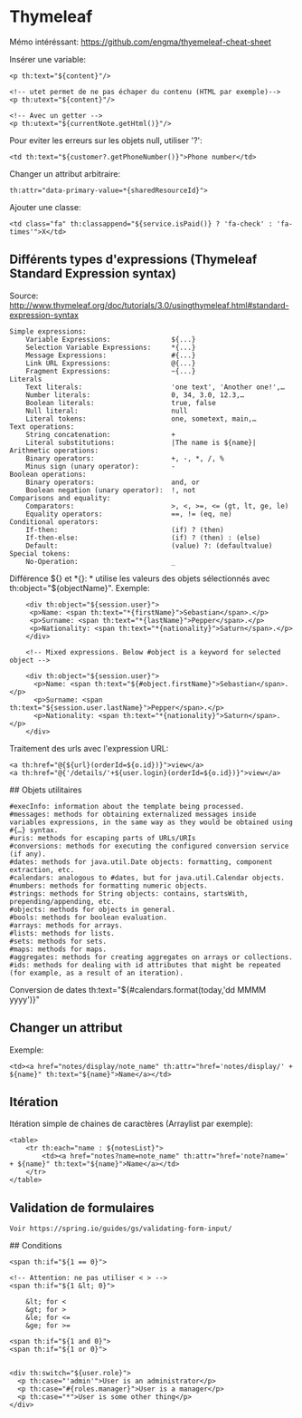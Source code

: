 # Thymeleaf

Mémo intéréssant: https://github.com/engma/thyemeleaf-cheat-sheet

Insérer une variable:

    <p th:text="${content}"/>
    
    <!-- utet permet de ne pas échaper du contenu (HTML par exemple)-->
    <p th:utext="${content}"/>
    
    <!-- Avec un getter -->
    <p th:utext="${currentNote.getHtml()}"/>
    
Pour eviter les erreurs sur les objets null, utiliser '?':

    <td th:text="${customer?.getPhoneNumber()}">Phone number</td>
    
Changer un attribut arbitraire:

    th:attr="data-primary-value=*{sharedResourceId}">
    
Ajouter une classe:

    <td class="fa" th:classappend="${service.isPaid()} ? 'fa-check' : 'fa-times'">X</td>
    
## Différents types d'expressions (Thymeleaf Standard Expression syntax)

Source: http://www.thymeleaf.org/doc/tutorials/3.0/usingthymeleaf.html#standard-expression-syntax

    Simple expressions:
        Variable Expressions:               ${...}
        Selection Variable Expressions:     *{...}
        Message Expressions:                #{...}
        Link URL Expressions:               @{...}
        Fragment Expressions:               ~{...}
    Literals
        Text literals:                      'one text', 'Another one!',…
        Number literals:                    0, 34, 3.0, 12.3,…
        Boolean literals:                   true, false
        Null literal:                       null
        Literal tokens:                     one, sometext, main,…
    Text operations:
        String concatenation:               +
        Literal substitutions:              |The name is ${name}|
    Arithmetic operations:
        Binary operators:                   +, -, *, /, %
        Minus sign (unary operator):        -
    Boolean operations:
        Binary operators:                   and, or
        Boolean negation (unary operator):  !, not
    Comparisons and equality:
        Comparators:                        >, <, >=, <= (gt, lt, ge, le)
        Equality operators:                 ==, != (eq, ne)
    Conditional operators:
        If-then:                            (if) ? (then)
        If-then-else:                       (if) ? (then) : (else)
        Default:                            (value) ?: (defaultvalue)
    Special tokens:
        No-Operation:                       _
 

 
Différence ${} et *{}: * utilise les valeurs des objets sélectionnés avec th:object="${objectName}". Exemple:
 
        <div th:object="${session.user}">
         <p>Name: <span th:text="*{firstName}">Sebastian</span>.</p>
         <p>Surname: <span th:text="*{lastName}">Pepper</span>.</p>
         <p>Nationality: <span th:text="*{nationality}">Saturn</span>.</p>
        </div>
 
        <!-- Mixed expressions. Below #object is a keyword for selected object -->
 
        <div th:object="${session.user}">
          <p>Name: <span th:text="${#object.firstName}">Sebastian</span>.</p>
          <p>Surname: <span th:text="${session.user.lastName}">Pepper</span>.</p>
          <p>Nationality: <span th:text="*{nationality}">Saturn</span>.</p>
        </div>

Traitement des urls avec l'expression URL:

    <a th:href="@{${url}(orderId=${o.id})}">view</a>
    <a th:href="@{'/details/'+${user.login}(orderId=${o.id})}">view</a>

## Objets utilitaires

    #execInfo: information about the template being processed.
    #messages: methods for obtaining externalized messages inside variables expressions, in the same way as they would be obtained using #{…} syntax.
    #uris: methods for escaping parts of URLs/URIs
    #conversions: methods for executing the configured conversion service (if any).
    #dates: methods for java.util.Date objects: formatting, component extraction, etc.
    #calendars: analogous to #dates, but for java.util.Calendar objects.
    #numbers: methods for formatting numeric objects.
    #strings: methods for String objects: contains, startsWith, prepending/appending, etc.
    #objects: methods for objects in general.
    #bools: methods for boolean evaluation.
    #arrays: methods for arrays.
    #lists: methods for lists.
    #sets: methods for sets.
    #maps: methods for maps.
    #aggregates: methods for creating aggregates on arrays or collections.
    #ids: methods for dealing with id attributes that might be repeated (for example, as a result of an iteration).

Conversion de dates
    th:text="${#calendars.format(today,'dd MMMM yyyy')}"

## Changer un attribut

Exemple:

    <td><a href="notes/display/note_name" th:attr="href='notes/display/' + ${name}" th:text="${name}">Name</a></td>
    
## Itération

Itération simple de chaines de caractères (Arraylist par exemple):

    <table>
        <tr th:each="name : ${notesList}">
            <td><a href="notes?name=note_name" th:attr="href='note?name=' + ${name}" th:text="${name}">Name</a></td>
        </tr>
    </table>

## Validation de formulaires

    Voir https://spring.io/guides/gs/validating-form-input/

## Conditions

    <span th:if="${1 == 0}">
    
    <!-- Attention: ne pas utiliser < > -->
    <span th:if="${1 &lt; 0}">

        &lt; for < 
        &gt; for >
        &le; for <= 
        &ge; for >=
        
    <span th:if="${1 and 0}">
    <span th:if="${1 or 0}">
    
    
    <div th:switch="${user.role}"> 
      <p th:case="'admin'">User is an administrator</p>
      <p th:case="#{roles.manager}">User is a manager</p>
      <p th:case="*">User is some other thing</p> 
    </div>